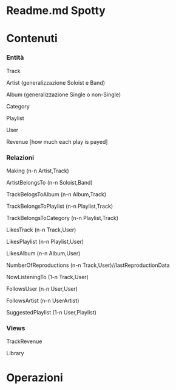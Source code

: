 # Readme.md Spotty

# Contenuti

### Entità

Track

Artist (generalizzazione Soloist e Band)

Album (generalizzazione Single o non-Single)

Category

Playlist

User

Revenue [how much each play is payed]

### Relazioni

Making (n-n Artist,Track)

ArtistBelongsTo (n-n Soloist,Band)

TrackBelogsToAlbum (n-n Album,Track)

TrackBelongsToPlaylist (n-n Playlist,Track)

TrackBelongsToCategory (n-n Playlist,Track)

LikesTrack (n-n Track,User)

LikesPlaylist (n-n Playlist,User)

LikesAlbum (n-n Album,User)

NumberOfReproductions (n-n Track,User)//lastReproductionData

NowListeningTo (1-n Track,User)

FollowsUser (n-n User,User)

FollowsArtist (n-n UserArtist)

SuggestedPlaylist (1-n User,Playlist)

### Views

TrackRevenue

Library

# Operazioni